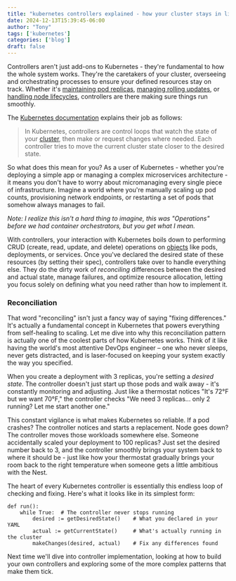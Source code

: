 ```yaml
---
title: "kubernetes controllers explained - how your cluster stays in line"
date: 2024-12-13T15:39:45-06:00
author: "Tony"
tags: ['kubernetes']
categories: ['blog']
draft: false
---
```


Controllers aren't just add-ons to Kubernetes - they're fundamental to how the whole system works. They're the caretakers of your cluster, overseeing and orchestrating processes to ensure your defined resources stay on track. Whether it's [maintaining pod replicas](https://github.com/kubernetes/kubernetes/blob/master/pkg/controller/replicaset/replica_set.go), [managing rolling updates](https://github.com/kubernetes/kubernetes/blob/master/pkg/controller/deployment/deployment_controller.go), or [handling node lifecycles](https://github.com/kubernetes/kubernetes/blob/master/pkg/controller/nodelifecycle/node_lifecycle_controller.go), controllers are there making sure things run smoothly.

The [Kubernetes documentation](https://kubernetes.io/docs/concepts/architecture/controller/) explains their job as follows:
> In Kubernetes, controllers are control loops that watch the state of your [cluster](https://kubernetes.io/docs/reference/glossary/?all=true#term-cluster), then make or request changes where needed. Each controller tries to move the current cluster state closer to the desired state.

So what does this mean for you? As a user of Kubernetes - whether you're deploying a simple app or managing a complex microservices architecture - it means you don't have to worry about micromanaging every single piece of infrastructure. Imagine a world where you're manually scaling up pod counts, provisioning network endpoints, or restarting a set of pods that somehow always manages to fail.

*Note: I realize this isn't a hard thing to imagine, this was "Operations" before we had container orchestrators, but you get what I mean.*

With controllers, your interaction with Kubernetes boils down to performing CRUD (create, read, update, and delete) operations on [objects](https://kubernetes.io/docs/concepts/overview/working-with-objects/) like pods, deployments, or services. Once you've declared the desired state of these resources (by setting their spec), controllers take over to handle everything else. They do the dirty work of *reconciling* differences between the desired and actual state, manage failures, and optimize resource allocation, letting you focus solely on defining what you need rather than how to implement it.
### Reconciliation

That word "reconciling" isn't just a fancy way of saying "fixing differences." It's actually a fundamental concept in Kubernetes that powers everything from self-healing to scaling. Let me dive into why this reconciliation pattern is actually one of the coolest parts of how Kubernetes works. Think of it like having the world's most attentive DevOps engineer – one who never sleeps, never gets distracted, and is laser-focused on keeping your system exactly the way you specified.

When you create a deployment with 3 replicas, you're setting a *desired state*. The controller doesn't just start up those pods and walk away - it's constantly monitoring and adjusting. Just like a thermostat notices "It's 72°F but we want 70°F," the controller checks "We need 3 replicas... only 2 running? Let me start another one."

This constant vigilance is what makes Kubernetes so reliable. If a pod crashes? The controller notices and starts a replacement. Node goes down? The controller moves those workloads somewhere else. Someone accidentally scaled your deployment to 100 replicas? Just set the desired number back to 3, and the controller smoothly brings your system back to where it should be - just like how your thermostat gradually brings your room back to the right temperature when someone gets a little ambitious with the Nest.

The heart of every Kubernetes controller is essentially this endless loop of checking and fixing. Here's what it looks like in its simplest form:

```
def run():
    while True:  # The controller never stops running
        desired := getDesiredState()    # What you declared in your YAML
        actual := getCurrentState()     # What's actually running in the cluster
        makeChanges(desired, actual)    # Fix any differences found
```

Next time we'll dive into controller implementation, looking at how to build your own controllers and exploring some of the more complex patterns that make them tick.